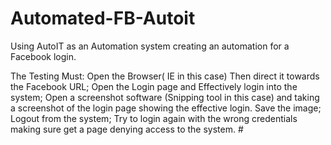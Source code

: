 # Automated-FB-Autoit
Using AutoIT as an Automation system creating an automation for a Facebook login.

The Testing Must: 
     Open the Browser( IE in this case) Then direct it towards the Facebook URL; 
     Open the Login page and Effectively login into the system; 
     Open a screenshot software (Snipping tool in this case) and taking a screenshot of the login page showing the effective login. 
     Save the image; Logout from the system; 
     Try to login again with the wrong credentials making sure get a page denying access to the system. #
